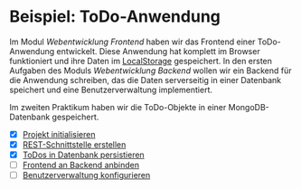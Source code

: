 # Beispiel: ToDo-Anwendung

Im Modul *Webentwicklung Frontend* haben wir das Frontend einer ToDo-Anwendung entwickelt. Diese Anwendung hat komplett im Browser funktioniert und ihre
Daten im [LocalStorage](https://developer.mozilla.org/en-US/docs/Web/API/Window/localStorage) gespeichert.
In den ersten Aufgaben des Moduls *Webentwicklung Backend* wollen wir ein Backend für die Anwendung schreiben, das die Daten serverseitig in einer
Datenbank speichert und eine Benutzerverwaltung implementiert.

Im zweiten Praktikum haben wir die ToDo-Objekte in einer MongoDB-Datenbank gespeichert.

- [x] [Projekt initialisieren](backend/exercise0.md)
- [x] [REST-Schnittstelle erstellen](backend/exercise1.md)
- [x] [ToDos in Datenbank persistieren](backend/exercise2.md)
- [ ] [Frontend an Backend anbinden](backend/exercise3.md)
- [ ] [Benutzerverwaltung konfigurieren](backend/exercise4.md)
